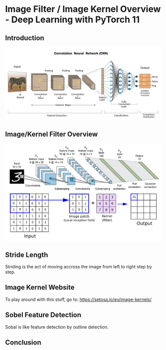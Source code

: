# Image Filter / Image Kernel Overview - Deep Learning with PyTorch 11

## Introduction

![](./images/75059FC.png)

## Image/Kernel Filter Overview

![alt](./images/646371e3bdc5ca90dee5331b_convolutional-neural-network%20(1).webp)

## Stride Length

Striding is the act of moving accross the image from left to right step by step.

## Image Kernel Website

To play around with this stuff, go to: <https://setosa.io/ev/image-kernels/>

## Sobel Feature Detection

Sobal is like feature detection by outline detection.

## Conclusion
